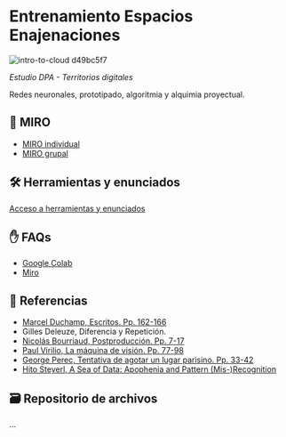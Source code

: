  # Entrenamiento Espacios Enajenaciones

![intro-to-cloud d49bc5f7](archivos/intro_.gif)

*Estudio DPA - Territorios digitales*

Redes neuronales, prototipado, algoritmia y alquimia proyectual.


## 📌 MIRO
- [MIRO individual](https://miro.com/app/board/uXjVN1J8oIk=/?share_link_id=652324629133)
- [MIRO grupal](https://miro.com/app/board/uXjVNow6jrw=/?share_link_id=14570802069)
  
## 🛠️ Herramientas y enunciados
[Acceso a herramientas y enunciados](/semanas/README.md)

## ✋ FAQs
- [Google Colab](/faqs/google_colab.md)
- [Miro](/faqs/miro.md)

## 🧨 Referencias
- [Marcel Duchamp, Escritos. Pp. 162-166](https://bibliotecatrevijano.files.wordpress.com/2014/10/75213741-marcel-duchamp-escritos-duchamp-du-signe.pdf) 
- Gilles Deleuze, Diferencia y Repetición. 
- [Nicolás Bourriaud, Postproducción. Pp. 7-17](https://drive.upm.es/s/9wcy54EwvEN4Gaf)
- [Paul Virilio, La máquina de visión. Pp. 77-98](https://drive.upm.es/s/9SqFBkHunipdsyC)
- [George Perec, Tentativa de agotar un lugar parisino. Pp. 33-42](https://drive.upm.es/s/vcxPuwM939uhcMj)
- [Hito Steyerl, A Sea of Data: Apophenia and Pattern (Mis-)Recognition](https://www.e-flux.com/journal/72/60480/a-sea-of-data-apophenia-and-pattern-mis-recognition/)

## 🗃️ Repositorio de archivos
...


